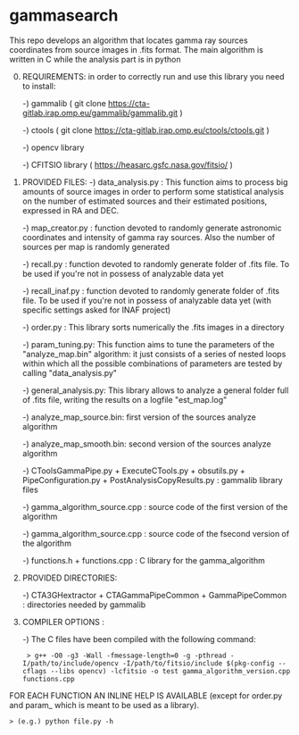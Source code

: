 # gammasearch
This repo develops an algorithm that locates gamma ray sources coordinates from source images in .fits format. The main algorithm is written in C while the analysis part is in python

0. REQUIREMENTS: in order to correctly run and use this library you need to install:

	-) gammalib ( git clone https://cta-gitlab.irap.omp.eu/gammalib/gammalib.git )

	-) ctools ( git clone https://cta-gitlab.irap.omp.eu/ctools/ctools.git )

	-) opencv library

	-) CFITSIO library ( https://heasarc.gsfc.nasa.gov/fitsio/ )
	

1. PROVIDED FILES:
	-) data_analysis.py : This function aims to process big amounts of source images in order to perform some statistical analysis on the number of estimated sources and their estimated positions, expressed in RA and DEC.

	-) map_creator.py : function devoted to randomly generate astronomic coordinates and intensity of gamma ray sources. Also the number of sources per map is randomly generated

	-) recall.py : function devoted to randomly generate folder of .fits file. To be used if you're not in possess of analyzable data yet

	-) recall_inaf.py : function devoted to randomly generate folder of .fits file. To be used if you're not in possess of analyzable data yet (with specific settings asked for INAF project)
  
	-) order.py : This library sorts numerically the .fits images in a directory
  
	-) param_tuning.py: This function aims to tune the parameters of the "analyze_map.bin" algorithm: it just consists of a series of  nested loops within which all the possible combinations of parameters are tested by calling "data_analysis.py"
  
	-) general_analysis.py: This library allows to analyze a general folder full of .fits file, writing the results on a logfile "est_map.log"

	-) analyze_map_source.bin: first version of the sources analyze algorithm	

	-) analyze_map_smooth.bin: second version of the sources analyze algorithm

	-) CToolsGammaPipe.py + ExecuteCTools.py + obsutils.py + PipeConfiguration.py + PostAnalysisCopyResults.py : gammalib library files

	-) gamma_algorithm_source.cpp : source code of the first version of the algorithm
	
	-) gamma_algorithm_source.cpp : source code of the fsecond version of the algorithm

	-) functions.h + functions.cpp : C library for the gamma_algorithm

2. PROVIDED DIRECTORIES:

	-) CTA3GHextractor + CTAGammaPipeCommon + GammaPipeCommon : directories needed by gammalib 

3. COMPILER OPTIONS :

	-) The C files have been compiled with the following command: 

		> g++ -O0 -g3 -Wall -fmessage-length=0 -g -pthread -I/path/to/include/opencv -I/path/to/fitsio/include $(pkg-config --cflags --libs opencv) -lcfitsio -o test gamma_algorithm_version.cpp functions.cpp


FOR EACH FUNCTION AN INLINE HELP IS AVAILABLE (except for order.py and param_ which is meant to be used as a library).

	> (e.g.) python file.py -h



